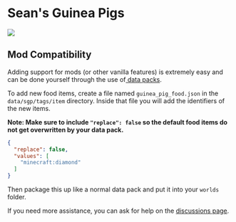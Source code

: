 # Sean's Guinea Pigs

![](https://cdn.modrinth.com/data/CiE7du5Z/images/813ae77c09fda419b9af33a27646ef026f5e5368.jpeg)

## Mod Compatibility

Adding support for mods (or other vanilla features) is extremely easy and can be done yourself through the use of[
data packs](https://minecraft.wiki/w/Data_pack).

To add new food items, create a file named `guinea_pig_food.json` in the `data/sgp/tags/item` directory. Inside that
file you will add the identifiers of the new items.

**Note: Make sure to include `"replace": false` so the default food
items do not get overwritten by your data pack.**

```json
{
  "replace": false,
  "values": [
    "minecraft:diamond"
  ]
}
```

Then package this up like a normal data pack and put it into your `worlds` folder.

If you need more assistance, you can ask for help on
the [discussions page](https://github.com/seaneoo/sgp/discussions/categories/help).
